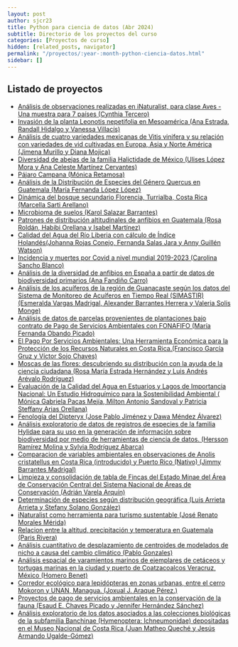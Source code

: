 ```yaml
---
layout: post
author: sjcr23
title: Python para ciencia de datos (Abr 2024)
subtitle: Directorio de los proyectos del curso
categories: [Proyectos de curso]
hidden: [related_posts, navigator]
permalink: "/proyectos/:year-:month-python-ciencia-datos.html"
sidebar: []
---
```


## Listado de proyectos

- [Análisis de observaciones realizadas en iNaturalist, para clase Aves - Una muestra para 7 países (Cynthia Tercero)][cynthia]
- [Invasión de la planta Leonotis nepetifolia en Mesoamérica (Ana Estrada, Randall Hidalgo y Vanessa Villacís)][ana]
- [Análisis de cuatro variedades mexicanas de Vitis vinifera y su relación con variedades de vid cultivadas en Europa, Asia y Norte América (Jimena Murillo y Diana Mojica)][jimena]
- [Diversidad de abejas de la familia Halictidade de México (Ulises López Mora y Ana Celeste Martínez Cervantes)][ulises]
- [Pájaro Campana (Mónica Retamosa)][retamosa]
- [Análisis de la Distribución de Especies del Género Quercus en Guatemala (María Fernanda López López)][mlopez]
- [Dinámica del bosque secundario Florencia, Turrialba, Costa Rica (Marcella Sarti Arellano)][marcella]
- [Microbioma de suelos (Karol Salazar Barrantes)][karol]
- [Patrones de distribución altitudinales de anfibios en Guatemala (Rosa Roldán, Habibi Orellana y  Isabel Martínez)][habibi]
- [Calidad del Agua del Río Liberia con cálculo de Índice Holandés(Johanna Rojas Conejo, Fernanda Salas Jara y Anny Guillén Watson)][conejo]
- [Incidencia y muertes por Covid a nivel mundial 2019-2023 (Carolina Sancho Blanco)][blanco]
- [Análisis de la diversidad de anfibios en España a partir de datos de biodiversidad primarios (Ana Fandiño Carro)][carro]
- [Análisis de los acuíferos de la región de Guanacaste según los datos del Sistema de Monitoreo de Acuíferos en Tiempo Real (SIMASTIR) (Esmeralda Vargas Madrigal, Alexander Barrantes Herrera y Valeria Solis Monge)][esmeralda]
- [Análisis de datos de parcelas provenientes de plantaciones bajo contrato de Pago de Servicios Ambientales con FONAFIFO (María Fernanda Obando Picado)][picado]
- [El Pago Por Servicios Ambientales: Una Herramienta Económica para la Protección de los Recursos Naturales en Costa Rica.(Francisco García Gruz y Víctor Sojo Chaves)][sojo]
- [Moscas de las flores: descubriendo su distribución con la ayuda de la ciencia ciudadana (Rosa María Estrada Hernández y Luis Andrés Arévalo Rodríguez)][maria]
- [ Evaluación de la Calidad del Agua en Estuarios y Lagos de Importancia Nacional: Un Estudio Hidroquímico para la Sostenibilidad Ambiental ( Mónica Gabriela Pacas Mejía, Milton Antonio Sandoval y Patricia Steffany Arias Orellana)][pacas]
- [Fenología del Dipteryx (Jose Pablo Jiménez y Dawa Méndez Álvarez)][dawa]
- [Análisis exploratorio de datos de registros de especies de la familia Hylidae para su uso en la generación de información sobre biodiversidad por medio de herramientas de ciencia de datos. (Hersson Ramírez Molina y Sylvia Rodríguez Abarca)][hersson]
- [Comparacion de variables ambientales en observaciones de Anolis cristatellus en Costa Rica (introducido) y Puerto Rico (Nativo) (Jimmy Barrantes Madrigal)][jimmy]
- [Limpieza y consolidación de tabla de Fincas del Estado Minae del Área de Conservación Central del Sistema Nacional de Áreas de Conservación (Adrián Varela Arquín)][varela]
- [Determinación de especies según distribución geográfica (Luis Arrieta Arrieta y Stefany Solano González)][stefany]
- [iNaturalist como herramienta para turismo sustentable (José Renato Morales Mérida)][renato]
- [Relacion entre la altitud, precipitación y temperatura en Guatemala (Paris Rivera)][paris]
- [ Análisis cuantitativo de desplazamiento de centroides de modelados de nicho a causa del cambio climático (Pablo Gonzales)][pablo]
- [Análisis espacial de varamientos marinos de ejemplares de cetáceos y tortugas marinas en la ciudad y puerto de Coatzacoalcos Veracruz, México (Homero Benet)][homero]
- [Corredor ecológico para lepidópteras en zonas urbanas, entre el cerro Mokoron y UNAN, Managua. (Joxual J. Araque Pérez.)][joxual]
- [Proyectos de pago de servicios ambientales en la conservación de la fauna (Esaud E. Chaves Picado y Jennifer Hernández Sánchez)][esaud]
- [Análisis exploratorio de los datos asociados a las colecciones biológicas de la subfamilia Banchinae (Hymenoptera: Ichneumonidae) depositadas en el Museo Nacional de Costa Rica (Juan Matheo Queché y Jesús Armando Ugalde-Gómez)][jesus]


[cynthia]:/proyectos/2024-04-python-ciencia-datos/analisis-observaciones-iNaturalist-clase-aves.html
[ana]:/proyectos/2024-04-python-ciencia-datos/invasion-planta-leonotis-nepetifolia-en-mesoamerica.html
[jimena]:/proyectos/2024-04-python-ciencia-datos/analisis-cuatro-variedades-mexicanas-vitis-vinifera.html
[ulises]:/proyectos/2024-04-python-ciencia-datos/diversidad-abejas-familia-halictidade-mexico.html
[retamosa]:/proyectos/2024-04-python-ciencia-datos/pajaro-campana.html
[mlopez]:/proyectos/2024-04-python-ciencia-datos/analisis-distribucion-quercus-guatemala.html
[marcella]:/proyectos/2024-04-python-ciencia-datos/dinamica-bosque-florencia.html
[karol]:/proyectos/2024-04-python-ciencia-datos/microbioma-suelos.html
[habibi]:/proyectos/2024-04-python-ciencia-datos/patrones-distribucion-anfibios-guatemala.html
[conejo]:/proyectos/2024-04-python-ciencia-datos/calidad-agua-rio-liberia.html
[blanco]:/proyectos/2024-04-python-ciencia-datos/incidencia-muertes-covid-nivel-mundial.html
[carro]:/proyectos/2024-04-python-ciencia-datos/analisis-diversidad-anfibios-españa.html
[esmeralda]:/proyectos/2024-04-python-ciencia-datos/analisis-acuiferos-guanacaste.html
[picado]:/proyectos/2024-04-python-ciencia-datos/analisis-datos-parcelas.html
[sojo]:/proyectos/2024-04-python-ciencia-datos/pago-servicios-ambientales.html
[maria]:/proyectos/2024-04-python-ciencia-datos/moscas-flores.html
[pacas]:/proyectos/2024-04-python-ciencia-datos/evaluacion-calidad-agua.html
[dawa]:/proyectos/2024-04-python-ciencia-datos/fenologia-dipteryx.html
[hersson]:/proyectos/2024-04-python-ciencia-datos/analisis-exploratorio-datos-hylidae.html
[jimmy]:/proyectos/2024-04-python-ciencia-datos/comparacion-variables-ambientales.html
[varela]:/proyectos/2024-04-python-ciencia-datos/limpieza-consolidacion-fincas.html
[stefany]:/proyectos/2024-04-python-ciencia-datos/determinacion-especies-distribucion-geografica.html
[renato]:/proyectos/2024-04-python-ciencia-datos/inaturalist-herrramienta-turismo-sustentable.html
[paris]:/proyectos/2024-04-python-ciencia-datos/relacion-altitud-precipitacion-temp.html
[pablo]:/proyectos/2024-04-python-ciencia-datos/analisis-cuantitativo-desplazamiento-centroides.html
[homero]:/proyectos/2024-04-python-ciencia-datos/analisis-espacial-varamientos-marinos.html
[joxual]:/proyectos/2024-04-python-ciencia-datos/corredor-ecologico.html
[esaud]:/proyectos/2024-04-python-ciencia-datos/proyectos-pago-servicio.html
[jesus]:/proyectos/2024-04-python-ciencia-datos/analisis-exploratorio-colecciones-biologicas.html


